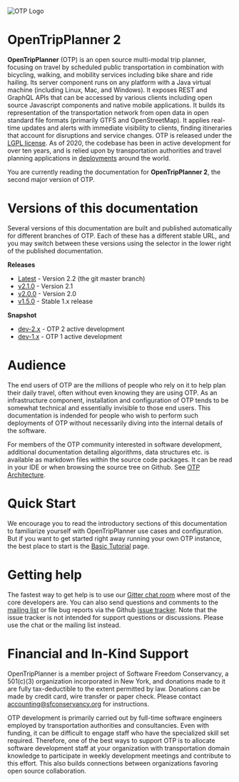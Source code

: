 ![OTP Logo](images/otp-logo.svg)

# OpenTripPlanner 2

**OpenTripPlanner** (OTP) is an open source multi-modal trip planner, focusing on travel by
scheduled public transportation in combination with bicycling, walking, and mobility services
including bike share and ride hailing. Its server component runs on any platform with a Java virtual
machine (including Linux, Mac, and Windows). It exposes REST and GraphQL APIs that can be accessed
by various clients including open source Javascript components and native mobile applications. It
builds its representation of the transportation network from open data in open standard file
formats (primarily GTFS and OpenStreetMap). It applies real-time updates and alerts with immediate
visibility to clients, finding itineraries that account for disruptions and service changes. OTP is
released under the [LGPL license](https://opensource.org/licenses/LGPL-3.0). As of 2020, the
codebase has been in active development for over ten years, and is relied upon by transportation
authorities and travel planning applications in [deployments](Deployments.md) around the world.

You are currently reading the documentation for **OpenTripPlanner 2**, the second major version of
OTP.

# Versions of this documentation

Several versions of this documentation are built and published automatically for different branches
of OTP. Each of these has a different stable URL, and you may switch between these versions using
the selector in the lower right of the published documentation.


**Releases**
 
- [Latest](http://docs.opentripplanner.org/en/latest) - Version 2.2 (the git master branch)
- [v2.1.0](http://docs.opentripplanner.org/en/v2.1.0) - Version 2.1
- [v2.0.0](http://docs.opentripplanner.org/en/v2.0.0) - Version 2.0
- [v1.5.0](http://docs.opentripplanner.org/en/v1.5.0) - Stable 1.x release


**Snapshot**

- [dev-2.x](http://docs.opentripplanner.org/en/dev-2.x) - OTP 2 active development
- [dev-1.x](http://docs.opentripplanner.org/en/dev-1.x) - OTP 1 active development


# Audience

The end users of OTP are the millions of people who rely on it to help plan their daily travel,
often without even knowing they are using OTP. As an infrastructure component, installation and
configuration of OTP tends to be somewhat technical and essentially invisible to those end users.
This documentation is indended for people who wish to perform such deployments of OTP without
necessarily diving into the internal details of the software.

For members of the OTP community interested in software development, additional documentation
detailing algorithms, data structures etc. is available as markdown files within the source code
packages. It can be read in your IDE or when browsing the source tree on Github. See
[OTP Architecture](https://github.com/opentripplanner/OpenTripPlanner/blob/dev-2.x/ARCHITECTURE.md).

# Quick Start

We encourage you to read the introductory sections of this documentation to familiarize yourself
with OpenTripPlanner use cases and configuration. But if you want to get started right away running
your own OTP instance, the best place to start is the [Basic Tutorial](Basic-Tutorial.md) page.

# Getting help

The fastest way to get help is to use our [Gitter chat room](https://gitter.im/opentripplanner/OpenTripPlanner)
where most of the core developers are.
You can also send questions and comments to the [mailing list](http://groups.google.com/group/opentripplanner-users)
or file bug reports via the Github [issue tracker](https://github.com/openplans/OpenTripPlanner/issues). 
Note that the issue tracker is not intended for support questions or discussions. Please use the
chat or the mailing list instead.

# Financial and In-Kind Support

OpenTripPlanner is a member project of Software Freedom Conservancy, a 501(c)(3) organization
incorporated in New York, and donations made to it are fully tax-deductible to the extent permitted
by law. Donations can be made by credit card, wire transfer or paper check. Please
contact <accounting@sfconservancy.org> for instructions.

OTP development is primarily carried out by full-time software engineers employed by transportation
authorities and consultancies. Even with funding, it can be difficult to engage staff who have the
specialized skill set required. Therefore, one of the best ways to support OTP is to allocate
software development staff at your organization with transportation domain knowledge to participate
in weekly development meetings and contribute to this effort. This also builds connections between
organizations favoring open source collaboration.